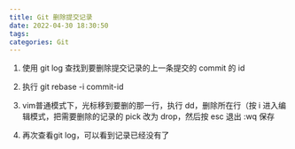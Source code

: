 ```yaml
---
title: Git 删除提交记录
date: 2022-04-30 18:30:50
tags:
categories: Git
---
```


1. 使用 git log 查找到要删除提交记录的上一条提交的 commit 的 id

<!--more-->

2. 执行 git rebase -i commit-id

3. vim普通模式下，光标移到要删的那一行，执行 dd，删除所在行（按 i 进入编辑模式，把需要删除的记录的 pick 改为 drop，然后按 esc 退出 :wq 保存

5. 再次查看git log，可以看到记录已经没有了